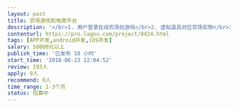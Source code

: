 ```yaml
---                
layout: post       
title: 农场游戏和电商平台           
description: '</br>1. 用户登录在线农场玩游戏</br>2. 虚拟道具对应农场实物</br>3. 游戏积分可以兑换农场商品</br>4. 会员可以参加线下活动</br>5. 支持直接在线购买</br>'     
contenturl: https://pro.lagou.com/project/8424.html      
tags: [APP开发,android开发,iOS开发]            
salary: 50000元以上          
publish_time: '已发布 18 小时'         
start_time: '2018-06-13 22:04:52'           
review: 193人                   
apply: 9人                   
recommend: 0人                   
time_range: 1-3个月              
status: 招募中                  
---                 
```

